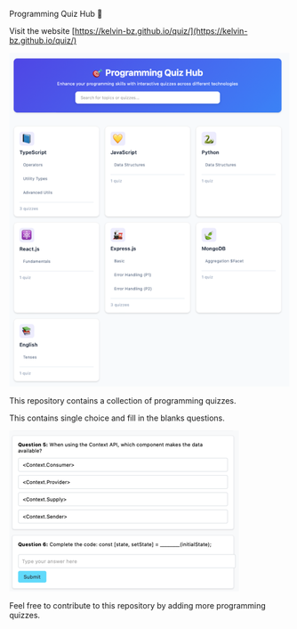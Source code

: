 Programming Quiz Hub 🎯

Visit the website [https://kelvin-bz.github.io/quiz/](https://kelvin-bz.github.io/quiz/)

![home.png](img/home.png)

This repository contains a collection of programming quizzes.

This contains single choice and fill in the blanks questions.

![questions.png](img/questions.png)

Feel free to contribute to this repository by adding more programming quizzes.

